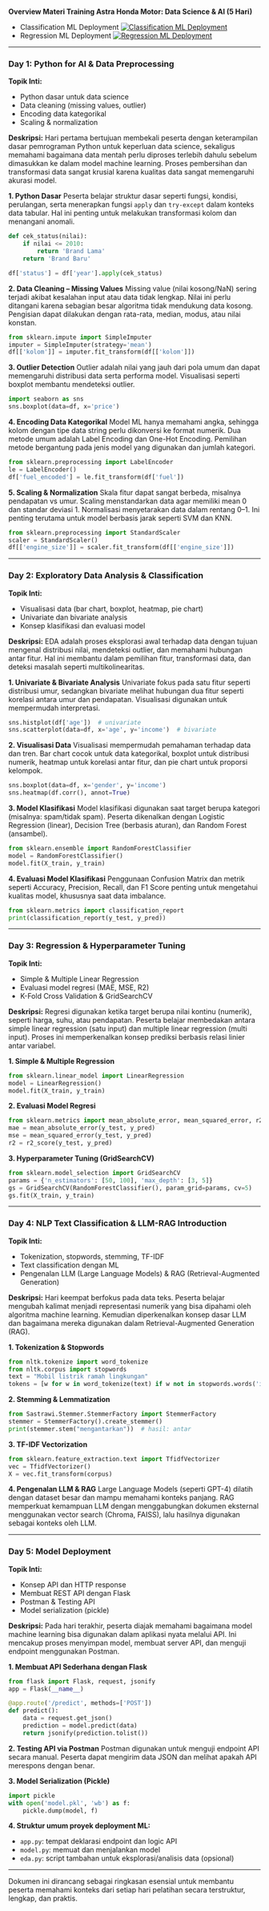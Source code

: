 **Overview Materi Training Astra Honda Motor: Data Science & AI (5 Hari)**

- Classification ML Deployment [![Classification ML Deployment](https://huggingface.co/datasets/huggingface/badges/resolve/main/deploy-on-spaces-md.svg)](https://huggingface.co/spaces/densaiko/EmployeePromotionPrediction)
- Regression ML Deployment [![Regression ML Deployment](https://huggingface.co/datasets/huggingface/badges/resolve/main/deploy-on-spaces-md.svg)](https://huggingface.co/spaces/densaiko/AHMPredictCar)

---

### **Day 1: Python for AI & Data Preprocessing**

**Topik Inti:**

- Python dasar untuk data science
- Data cleaning (missing values, outlier)
- Encoding data kategorikal
- Scaling & normalization

**Deskripsi:** Hari pertama bertujuan membekali peserta dengan keterampilan dasar pemrograman Python untuk keperluan data science, sekaligus memahami bagaimana data mentah perlu diproses terlebih dahulu sebelum dimasukkan ke dalam model machine learning. Proses pembersihan dan transformasi data sangat krusial karena kualitas data sangat memengaruhi akurasi model.

**1. Python Dasar** Peserta belajar struktur dasar seperti fungsi, kondisi, perulangan, serta menerapkan fungsi `apply` dan `try-except` dalam konteks data tabular. Hal ini penting untuk melakukan transformasi kolom dan menangani anomali.

```python
def cek_status(nilai):
    if nilai <= 2010:
        return 'Brand Lama'
    return 'Brand Baru'

df['status'] = df['year'].apply(cek_status)
```

**2. Data Cleaning – Missing Values** Missing value (nilai kosong/NaN) sering terjadi akibat kesalahan input atau data tidak lengkap. Nilai ini perlu ditangani karena sebagian besar algoritma tidak mendukung data kosong. Pengisian dapat dilakukan dengan rata-rata, median, modus, atau nilai konstan.

```python
from sklearn.impute import SimpleImputer
imputer = SimpleImputer(strategy='mean')
df[['kolom']] = imputer.fit_transform(df[['kolom']])
```

**3. Outlier Detection** Outlier adalah nilai yang jauh dari pola umum dan dapat memengaruhi distribusi data serta performa model. Visualisasi seperti boxplot membantu mendeteksi outlier.

```python
import seaborn as sns
sns.boxplot(data=df, x='price')
```

**4. Encoding Data Kategorikal** Model ML hanya memahami angka, sehingga kolom dengan tipe data string perlu dikonversi ke format numerik. Dua metode umum adalah Label Encoding dan One-Hot Encoding. Pemilihan metode bergantung pada jenis model yang digunakan dan jumlah kategori.

```python
from sklearn.preprocessing import LabelEncoder
le = LabelEncoder()
df['fuel_encoded'] = le.fit_transform(df['fuel'])
```

**5. Scaling & Normalization** Skala fitur dapat sangat berbeda, misalnya pendapatan vs umur. Scaling menstandarkan data agar memiliki mean 0 dan standar deviasi 1. Normalisasi menyetarakan data dalam rentang 0–1. Ini penting terutama untuk model berbasis jarak seperti SVM dan KNN.

```python
from sklearn.preprocessing import StandardScaler
scaler = StandardScaler()
df[['engine_size']] = scaler.fit_transform(df[['engine_size']])
```

---

### **Day 2: Exploratory Data Analysis & Classification**

**Topik Inti:**

- Visualisasi data (bar chart, boxplot, heatmap, pie chart)
- Univariate dan bivariate analysis
- Konsep klasifikasi dan evaluasi model

**Deskripsi:** EDA adalah proses eksplorasi awal terhadap data dengan tujuan mengenal distribusi nilai, mendeteksi outlier, dan memahami hubungan antar fitur. Hal ini membantu dalam pemilihan fitur, transformasi data, dan deteksi masalah seperti multikolinearitas.

**1. Univariate & Bivariate Analysis** Univariate fokus pada satu fitur seperti distribusi umur, sedangkan bivariate melihat hubungan dua fitur seperti korelasi antara umur dan pendapatan. Visualisasi digunakan untuk mempermudah interpretasi.

```python
sns.histplot(df['age'])  # univariate
sns.scatterplot(data=df, x='age', y='income')  # bivariate
```

**2. Visualisasi Data** Visualisasi mempermudah pemahaman terhadap data dan tren. Bar chart cocok untuk data kategorikal, boxplot untuk distribusi numerik, heatmap untuk korelasi antar fitur, dan pie chart untuk proporsi kelompok.

```python
sns.boxplot(data=df, x='gender', y='income')
sns.heatmap(df.corr(), annot=True)
```

**3. Model Klasifikasi** Model klasifikasi digunakan saat target berupa kategori (misalnya: spam/tidak spam). Peserta dikenalkan dengan Logistic Regression (linear), Decision Tree (berbasis aturan), dan Random Forest (ansambel).

```python
from sklearn.ensemble import RandomForestClassifier
model = RandomForestClassifier()
model.fit(X_train, y_train)
```

**4. Evaluasi Model Klasifikasi** Penggunaan Confusion Matrix dan metrik seperti Accuracy, Precision, Recall, dan F1 Score penting untuk mengetahui kualitas model, khususnya saat data imbalance.

```python
from sklearn.metrics import classification_report
print(classification_report(y_test, y_pred))
```

---

### **Day 3: Regression & Hyperparameter Tuning**

**Topik Inti:**

- Simple & Multiple Linear Regression
- Evaluasi model regresi (MAE, MSE, R2)
- K-Fold Cross Validation & GridSearchCV

**Deskripsi:** Regresi digunakan ketika target berupa nilai kontinu (numerik), seperti harga, suhu, atau pendapatan. Peserta belajar membedakan antara simple linear regression (satu input) dan multiple linear regression (multi input). Proses ini memperkenalkan konsep prediksi berbasis relasi linier antar variabel.

**1. Simple & Multiple Regression**

```python
from sklearn.linear_model import LinearRegression
model = LinearRegression()
model.fit(X_train, y_train)
```

**2. Evaluasi Model Regresi**

```python
from sklearn.metrics import mean_absolute_error, mean_squared_error, r2_score
mae = mean_absolute_error(y_test, y_pred)
mse = mean_squared_error(y_test, y_pred)
r2 = r2_score(y_test, y_pred)
```

**3. Hyperparameter Tuning (GridSearchCV)**

```python
from sklearn.model_selection import GridSearchCV
params = {'n_estimators': [50, 100], 'max_depth': [3, 5]}
gs = GridSearchCV(RandomForestClassifier(), param_grid=params, cv=5)
gs.fit(X_train, y_train)
```

---

### **Day 4: NLP Text Classification & LLM-RAG Introduction**

**Topik Inti:**

- Tokenization, stopwords, stemming, TF-IDF
- Text classification dengan ML
- Pengenalan LLM (Large Language Models) & RAG (Retrieval-Augmented Generation)

**Deskripsi:** Hari keempat berfokus pada data teks. Peserta belajar mengubah kalimat menjadi representasi numerik yang bisa dipahami oleh algoritma machine learning. Kemudian diperkenalkan konsep dasar LLM dan bagaimana mereka digunakan dalam Retrieval-Augmented Generation (RAG).

**1. Tokenization & Stopwords**

```python
from nltk.tokenize import word_tokenize
from nltk.corpus import stopwords
text = "Mobil listrik ramah lingkungan"
tokens = [w for w in word_tokenize(text) if w not in stopwords.words('indonesian')]
```

**2. Stemming & Lemmatization**

```python
from Sastrawi.Stemmer.StemmerFactory import StemmerFactory
stemmer = StemmerFactory().create_stemmer()
print(stemmer.stem("mengantarkan"))  # hasil: antar
```

**3. TF-IDF Vectorization**

```python
from sklearn.feature_extraction.text import TfidfVectorizer
vec = TfidfVectorizer()
X = vec.fit_transform(corpus)
```

**4. Pengenalan LLM & RAG** Large Language Models (seperti GPT-4) dilatih dengan dataset besar dan mampu memahami konteks panjang. RAG memperkuat kemampuan LLM dengan menggabungkan dokumen eksternal menggunakan vector search (Chroma, FAISS), lalu hasilnya digunakan sebagai konteks oleh LLM.

---

### **Day 5: Model Deployment**

**Topik Inti:**

- Konsep API dan HTTP response
- Membuat REST API dengan Flask
- Postman & Testing API
- Model serialization (pickle)

**Deskripsi:** Pada hari terakhir, peserta diajak memahami bagaimana model machine learning bisa digunakan dalam aplikasi nyata melalui API. Ini mencakup proses menyimpan model, membuat server API, dan menguji endpoint menggunakan Postman.

**1. Membuat API Sederhana dengan Flask**

```python
from flask import Flask, request, jsonify
app = Flask(__name__)

@app.route('/predict', methods=['POST'])
def predict():
    data = request.get_json()
    prediction = model.predict(data)
    return jsonify(prediction.tolist())
```

**2. Testing API via Postman** Postman digunakan untuk menguji endpoint API secara manual. Peserta dapat mengirim data JSON dan melihat apakah API merespons dengan benar.

**3. Model Serialization (Pickle)**

```python
import pickle
with open('model.pkl', 'wb') as f:
    pickle.dump(model, f)
```

**4. Struktur umum proyek deployment ML:**

- `app.py`: tempat deklarasi endpoint dan logic API
- `model.py`: memuat dan menjalankan model
- `eda.py`: script tambahan untuk eksplorasi/analisis data (opsional)

---

Dokumen ini dirancang sebagai ringkasan esensial untuk membantu peserta memahami konteks dari setiap hari pelatihan secara terstruktur, lengkap, dan praktis.

